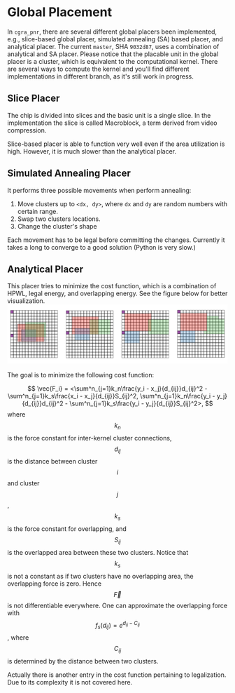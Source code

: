 # Global Placement
In `cgra_pnr`, there are several different global placers been implemented,
e.g., slice-based global placer, simulated annealing (SA) based placer, and
analytical placer. The current `master`, SHA `9032d87`, uses a combination of
analytical and SA placer. Please notice that the placable unit in the global
placer is a cluster, which is equivalent to the computational kernel. There
are several ways to compute the kernel and you'll find different
implementations in different branch, as it's still work in progress.

## Slice Placer
The chip is divided into slices and the basic unit is a single slice. In the
implementation the slice is called Macroblock, a term derived from video
compression.

Slice-based placer is able to function very well even if the area utilization
is high. However, it is much slower than the analytical placer.

## Simulated Annealing Placer
It performs three possible movements when perform annealing:
1. Move clusters up to `<dx, dy>`, where `dx` and `dy` are random numbers with
certain range.
2. Swap two clusters locations.
3. Change the cluster's shape

Each movement has to be legal before committing the changes. Currently it takes
a long to converge to a good solution (Python is very slow.)

## Analytical Placer
This placer tries to minimize the cost function, which is a combination of
HPWL, legal energy, and overlapping energy. See the figure below for better
visualization.
![Analytical placer](img/global.svg)

The goal is to minimize the following cost function:

$$
\vec{F_i} = <\sum^n_{j=1}k_n\frac{y_i - x_j}{d_{ij}}d_{ij}^2 - \sum^n_{j=1}k_s\frac{x_i - x_j}{d_{ij}}S_{ij}^2,
            \sum^n_{j=1}k_n\frac{y_i - y_j}{d_{ij}}d_{ij}^2 - \sum^n_{j=1}k_s\frac{y_i - y_j}{d_{ij}}S_{ij}^2>,
$$
where $$k_n$$ is the force constant for inter-kernel cluster connections,
$$d_{ij}$$ is the distance between cluster $$i$$ and cluster $$j$$, $$k_s$$ is
the force constant for overlapping, and $$S_{ij}$$ is the overlapped area
between these two clusters. Notice that $$k_s$$ is not a constant as if two
clusters have no overlapping area, the overlapping force is zero. Hence
$$\vec{F}$$ is not differentiable everywhere. One can approximate the
overlapping force with $$f_s(d_{ij}) = e^{d_{ij} - C_{ij}}$$, where $$C_{ij}$$
is determined by the distance between two clusters.

Actually there is another entry in the cost function pertaining to
legalization. Due to its complexity it is not covered here.
